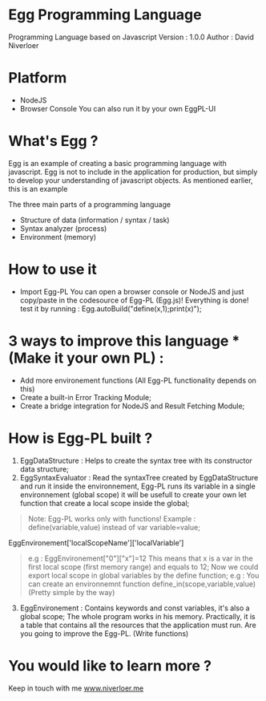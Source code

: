 # Egg Programming Language
Programming Language based on Javascript
Version : 1.0.0
Author : David Niverloer

# Platform
- NodeJS
- Browser Console
You can also run it by your own EggPL-UI

# What's Egg ?

Egg is an example of creating a basic programming language with javascript.
Egg is not to include in the application for production, but simply to develop your understanding of javascript objects. As mentioned    earlier, this is an example

The three main parts of a programming language
- Structure of data (information / syntax / task)
- Syntax analyzer (process)
- Environment (memory)

# How to use it
 - Import Egg-PL
    You can open a browser console or NodeJS and just copy/paste in the codesource of Egg-PL (Egg.js)! Everything is done!
test it by running : Egg.autoBuild("define(x,1);print(x)");

# 3 ways to improve this language *(Make it your own PL)   : 
- Add more environement functions (All Egg-PL functionality depends on this)
- Create a built-in Error Tracking Module;
- Create a bridge integration for NodeJS and Result Fetching Module;
    
# How is Egg-PL built ?
1. EggDataStructure	: Helps to create the syntax tree with its constructor data structure;
2. EggSyntaxEvaluator	: Read the syntaxTree created by EggDataStructure and run it inside the environnement, Egg-PL runs its variable in a single environnement (global scope) it will be  usefull to create your own let function that create a local scope inside the global;
>Note: Egg-PL works only with functions!
>Example : define(variable,value) instead of var variable=value;
 
EggEnvironement['localScopeName']['localVariable']
>e.g : EggEnvironement["0"]["x"]=12 
>This means that x is a var in the first local scope (first memory range) and equals to 12;
>Now we could export local scope in global variables by the define function;
>e.g : You can create an environnemnt function define_in(scope,variable,value) (Pretty simple by the way)

3. EggEnvironement : Contains keywords and const variables, it's also a global scope;
The whole program works in his memory. Practically, it is a table that contains all the resources that the 
application must run. Are you going to improve the Egg-PL. (Write functions)

# You would like to learn more ?
  Keep in touch with me www.niverloer.me
